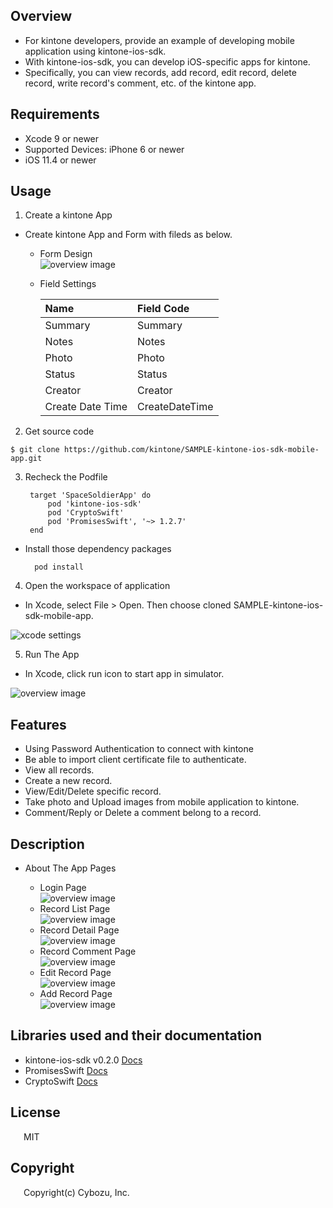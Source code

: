 ## Overview

* For kintone developers, provide an example of developing mobile application using kintone-ios-sdk.
* With kintone-ios-sdk, you can develop iOS-specific apps for kintone.
* Specifically, you can view records, add record, edit record, delete record, write record's comment, etc. of the kintone app.

## Requirements

* Xcode 9 or newer
* Supported Devices: iPhone 6 or newer
* iOS 11.4 or newer

## Usage

1. Create a kintone App

* Create kintone App and Form with fileds as below.
  
    * Form Design \
     ![overview image](./Screenshots/FormSetting.png?raw=true)

    * Field Settings 
    
        |Name|Field Code| 
        | :- | :- |
        | Summary| Summary| 
        | Notes| Notes| 
        | Photo| Photo| 
        | Status | Status| 
        | Creator | Creator| 
        | Create Date Time|CreateDateTime| 

2. Get source code

```bashshell
$ git clone https://github.com/kintone/SAMPLE-kintone-ios-sdk-mobile-app.git
```

3. Recheck the Podfile

        target 'SpaceSoldierApp' do
            pod 'kintone-ios-sdk'
            pod 'CryptoSwift'
            pod 'PromisesSwift', '~> 1.2.7'	
        end

* Install those dependency packages

        pod install

4. Open the workspace of application

* In Xcode, select File > Open. Then choose cloned SAMPLE-kintone-ios-sdk-mobile-app. 

![xcode settings](./Screenshots/XcodeSettings.png?raw=true)

5. Run The App

* In Xcode, click run icon to start app in simulator. 

![overview image](./Screenshots/XcodeView.png?raw=true)

## Features
 * Using Password Authentication to connect with kintone
 * Be able to import client certificate file to authenticate.
 * View all records.
 * Create a new record.
 * View/Edit/Delete specific record.
 * Take photo and Upload images from mobile application to kintone.
 * Comment/Reply or Delete a comment belong to a record.
 
## Description

* About The App Pages 

    * Login Page \
     ![overview image](./Screenshots/LoginView.png?raw=true)
    * Record List Page \
     ![overview image](./Screenshots/RecordList.png?raw=true)
    * Record Detail Page \
     ![overview image](./Screenshots/RecordDetail.png?raw=true)
    * Record Comment Page \
     ![overview image](./Screenshots/RecordComment.png?raw=true)
    * Edit Record Page \
     ![overview image](./Screenshots/RecordEdit.png?raw=true)
    * Add Record Page \
     ![overview image](./Screenshots/RecordAdd.png?raw=true)

## Libraries used and their documentation

* kintone-ios-sdk v0.2.0  [Docs](https://kintone.github.io/kintone-ios-sdk/)
* PromisesSwift [Docs](https://github.com/google/promises/blob/master/g3doc/index.md)
* CryptoSwift [Docs](https://cryptoswift.io/)

## License

&emsp;&ensp;MIT

## Copyright

&emsp;&ensp;Copyright(c) Cybozu, Inc.

